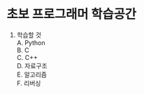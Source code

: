 # 초보 프로그래머 학습공간  


1. 학습할 것  
  A. Python  
  B. C  
  C. C++  
  D. 자료구조  
  E. 알고리즘  
  F. 리버싱  
  
